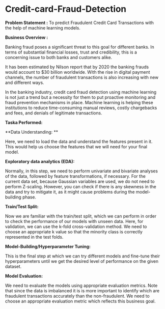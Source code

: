 # Credit-card-Fraud-Detection
**Problem Statement :**
To predict Fraudulent Credit Card Transactions with the help of machine learning models.

**Business Overview :**

Banking fraud poses a significant threat to this goal for different banks. In terms of substantial financial losses, trust and credibility, this is a concerning issue to both banks and customers alike.

It has been estimated by Nilson report that by 2020 the banking frauds would account to $30 billion worldwide. With the rise in digital payment channels, the number of fraudulent transactions is also increasing with new and different ways.

In the banking industry, credit card fraud detection using machine learning is not just a trend but a necessity for them to put proactive monitoring and fraud prevention mechanisms in place. Machine learning is helping these institutions to reduce time-consuming manual reviews, costly chargebacks and fees, and denials of legitimate transactions.

**Taska Performed:**

**Data Understanding: **

Here, we need to load the data and understand the features present in it. This would help us choose the features that we will need for your final model.

**Exploratory data analytics (EDA):**

Normally, in this step, we need to perform univariate and bivariate analyses of the data, followed by feature transformations, if necessary. For the current data set, because Gaussian variables are used, we do not need to perform Z-scaling. However, you can check if there is any skewness in the data and try to mitigate it, as it might cause problems during the model-building phase.

**Train/Test Split:**

Now we are familiar with the train/test split, which we can perform in order to check the performance of our models with unseen data. Here, for validation, we can use the k-fold cross-validation method. We need to choose an appropriate k value so that the minority class is correctly represented in the test folds.

**Model-Building/Hyperparameter Tuning:**

This is the final step at which we can try different models and fine-tune their hyperparameters until we get the desired level of performance on the given dataset. 

**Model Evaluation:**

We need to evaluate the models using appropriate evaluation metrics. Note that since the data is imbalanced it is is more important to identify which are fraudulent transactions accurately than the non-fraudulent. We need to choose an appropriate evaluation metric which reflects this business goal.
